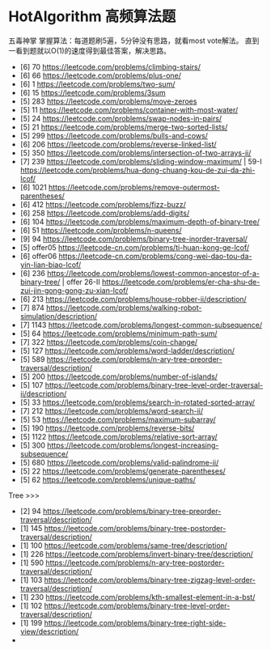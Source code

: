 # HotAlgorithm 高频算法题
五毒神掌 掌握算法：每道题刷5遍，5分钟没有思路，就看most vote解法。 直到一看到题就以O(1)的速度得到最佳答案，解决思路。
- [6] 70   https://leetcode.com/problems/climbing-stairs/
- [6] 66   https://leetcode.com/problems/plus-one/
- [6] 1    https://leetcode.com/problems/two-sum/ 
- [6] 15   https://leetcode.com/problems/3sum
- [5] 283  https://leetcode.com/problems/move-zeroes
- [5] 11   https://leetcode.com/problems/container-with-most-water/
- [5] 24   https://leetcode.com/problems/swap-nodes-in-pairs/ 
- [5] 21   https://leetcode.com/problems/merge-two-sorted-lists/
- [5] 299  https://leetcode.com/problems/bulls-and-cows/ 
- [6] 206  https://leetcode.com/problems/reverse-linked-list/
- [5] 350  https://leetcode.com/problems/intersection-of-two-arrays-ii/
- [7] 239  https://leetcode.com/problems/sliding-window-maximum/ | 59-I https://leetcode.com/problems/hua-dong-chuang-kou-de-zui-da-zhi-lcof/ 
- [6] 1021 https://leetcode.com/problems/remove-outermost-parentheses/ 
- [6] 412  https://leetcode.com/problems/fizz-buzz/ 
- [6] 258  https://leetcode.com/problems/add-digits/ 
- [6] 104  https://leetcode.com/problems/maximum-depth-of-binary-tree/ 
- [6] 51   https://leetcode.com/problems/n-queens/ 
- [9] 94   https://leetcode.com/problems/binary-tree-inorder-traversal/
- [5] offer05 https://leetcode-cn.com/problems/ti-huan-kong-ge-lcof/
- [6] offer06 https://leetcode-cn.com/problems/cong-wei-dao-tou-da-yin-lian-biao-lcof/
- [6] 236 https://leetcode.com/problems/lowest-common-ancestor-of-a-binary-tree/ | offer 26-II https://leetcode.com/problems/er-cha-shu-de-zui-jin-gong-gong-zu-xian-lcof/
- [6] 213 https://leetcode.com/problems/house-robber-ii/description/
- [7] 874 https://leetcode.com/problems/walking-robot-simulation/description/ 
- [7] 1143 https://leetcode.com/problems/longest-common-subsequence/ 
- [5] 64 https://leetcode.com/problems/minimum-path-sum/ 
- [7] 322 https://leetcode.com/problems/coin-change/ 
- [5] 127 https://leetcode.com/problems/word-ladder/description/ 
- [5] 589 https://leetcode.com/problems/n-ary-tree-preorder-traversal/description/ 
- [5] 200 https://leetcode.com/problems/number-of-islands/ 
- [5] 107 https://leetcode.com/problems/binary-tree-level-order-traversal-ii/description/
- [5] 33 https://leetcode.com/problems/search-in-rotated-sorted-array/
- [7] 212 https://leetcode.com/problems/word-search-ii/ 
- [5] 53 https://leetcode.com/problems/maximum-subarray/ 
- [5] 190 https://leetcode.com/problems/reverse-bits/
- [5] 1122 https://leetcode.com/problems/relative-sort-array/ 
- [5] 300 https://leetcode.com/problems/longest-increasing-subsequence/ 
- [5] 680 https://leetcode.com/problems/valid-palindrome-ii/ 
- [5] 22 https://leetcode.com/problems/generate-parentheses/
- [5] 62 https://leetcode.com/problems/unique-paths/ 




Tree >>>
- [2] 94 https://leetcode.com/problems/binary-tree-preorder-traversal/description/
- [1] 145 https://leetcode.com/problems/binary-tree-postorder-traversal/description/
- [1] 100 https://leetcode.com/problems/same-tree/description/
- [1] 226 https://leetcode.com/problems/invert-binary-tree/description/
- [1] 590 https://leetcode.com/problems/n-ary-tree-postorder-traversal/description/
- [1] 103 https://leetcode.com/problems/binary-tree-zigzag-level-order-traversal/description/
- [1] 230 https://leetcode.com/problems/kth-smallest-element-in-a-bst/
- [1] 102 https://leetcode.com/problems/binary-tree-level-order-traversal/description/
- [1] 199 https://leetcode.com/problems/binary-tree-right-side-view/description/
- 




